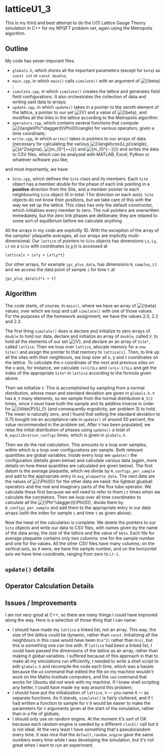 # latticeU1_3

This is my third and best attempt to do the U(1) Lattice Gauge Theory simulation in C++ for my NPQFT problem set, again using the Metropolis algorithm.

## Outline

My code has seven imporant files:
* `globals.h`, which stores all the important parameters (except for `beta`) as `const int` or `const double`;
* `main.cpp`, in which `main()` calls `simulate()` with an argument of <img src="https://latex.codecogs.com/svg.latex?{\beta}" alt="{\beta}">;
* `simulate.cpp`, in which `simulate()` creates the lattice and generates field field configurations. It also orchestrates the collection of data and writing said data to arrays;
* `update.cpp`, in which `update()` takes in a pointer to the zeroth element of the lattice, a pointer to our set <img src="https://latex.codecogs.com/svg.latex?{V}" alt="{V}"> and a value of <img src="https://latex.codecogs.com/svg.latex?{\beta}" alt="{\beta}">, and modifies all the links in the lattice according to the Metropolis algorithm.
* `operators.cpp`, which contains several functions that compute <img src="https://latex.codecogs.com/svg.latex?{\langle\Phi^\dagger(t)\Phi(0)\rangle}" alt="{\langle\Phi^\dagger(t)\Phi(0)\rangle}"> for various operators, given a time coordinate;
* `write.cpp`, in which `write()` takes in pointers to our arrays of data (necessary for calculating the various
<img src="https://latex.codecogs.com/svg.latex?{\langle\cos(U_p)\rangle}" alt="{\langle\cos(U_p)\rangle}">, <img src="https://latex.codecogs.com/svg.latex?{a^2\sigma}" alt="{a^2\sigma}">, <img src="https://latex.codecogs.com/svg.latex?{m_{0^{++}}}" alt="{m_{0^{++}}}"> and <img src="https://latex.codecogs.com/svg.latex?{m_{0^{--}}}" alt="{m_{0^{--}}}">) and writes the data to CSV files, which can be analyzed with MATLAB, Excel, Python or whatever software you like;

and most importantly, we have:
* `Site.cpp`, which defines the `Site` class and its members. Each `Site` object has a member double for the phase of each link pointing in a **positive** direction from the Site, and a member pointer to each neighbouring `Site` object (6 in total: 1 for direction on each axis). `Site` objects do not know their positions, but we take care of this with the way we set up the lattice. This class has only the default constructor, which initializes every member to zero. The null pointers are overwritten immediately, but the zero link phases are deliberate; they are relaxed to some sort of equilibrium before we calculate anything

All the arrays in my code are explicitly 1D. With the exception of the array of the samples' plaquette averages, all our arrays are implicitly multi-dimensional. Our `lattice` of pointers to `Site` objects has dimensions `Lx`, `Ly`, `Lt` so a `Site` with coordinates (x,y,t) is accessed at
```
lattice[x + Lx*y + Lx*Ly*t]
```
Our other arrays, for example `jpc_plus_data`, has dimensions `N_samples`, `Lt` and we access the data point of sample `i` for time `t` at
```
jpc_plus_data[Lt*i + t]
```

## Algorithm

The code starts, of course, in `main()`, where we have an array of <img src="https://latex.codecogs.com/svg.latex?{\beta}" alt="{\beta}"> values, over which we loop and call `simulate()` with one of those values. For the purposes of the homework assignment, we have the values 2.0, 2.2 and 2.3.

The first thing `simulate()` does is declare and initialize to zero arrays of `double` to hold our data, declare and initialize an array of `double`, called `V`, to hold all the elements of our set <img src="https://latex.codecogs.com/svg.latex?{V}" alt="{V}">, and declare an an array of `Site*`, called `lattice`. Then we loop over `lattice`, allocate memory for a `new Site()` and assign the pointer to that memory to `lattice[i]`. Then, to link up all the sites with their neighbours, we loop over all x, y and t coordinates on the lattice. To calculate the x coordinate of the next and previous sites on the x axis, for instance, we calculate `(x+1)%Lx` and `(x+Lx-1)%Lx` and get the index of the appropriate `Site*` in `lattice` according to the formula given above.

Then we initialize `V`. This is accomplished by sampling from a normal distribution, whose mean and standard deviation are given in `globals.h`. `V` has `N_V` many elements, so we sample from the normal distribution `N_V/2` times, since `V` must have both the sample and its additive inverse in order for <img src="https://latex.codecogs.com/svg.latex?{\tilde{P}(U_l)}" alt="{\tilde{P}(U_l)}"> (and consequently ergodicity, per problem 3) to hold. The mean is naturally zero, and I found that setting the standard deviation to 0.75 bought me an acceptance rate in `update()` of around 50 percent, the value recommended in the problem set. After `V` has been populated, we relax the initial distribution of phases using `update()` a total of `N_equilibration_configs` times, which is given in `globals.h`.

Then we do the real calculation. This amounts to a loop over samples, within which is a loop over configurations per sample. Both relevant quantities are global variables. Inside every loop we `update()` the configuration (details given below) and calculate various data (again, more details on how these quantities are calculated are given below). The first datum is the average plaquette, which we divide by `N_configs_per_sample` and add to the appropriate entry in `avg_plaquette_data`. The next data are the values of <img src="https://latex.codecogs.com/svg.latex?{\Phi(0)}" alt="{\Phi(0)}"> for the other data we need: the lightest glueball operators and the real and imaginary parts of the flux tube operator. We calculate these first because we will need to refer to them `Lt` times when we calculate the correlators. Then we loop over all time coordinates to calculate all the <img src="https://latex.codecogs.com/svg.latex?{\Phi^\dagger(t)\Phi(0)}" alt="{\Phi^\dagger(t)\Phi(0)}">, divide them by `N_configs_per_sample` and add them to the appropriate entry in our data arrays (with the index for sample `i` and time `t` as given above).

Now the meat of the calculation is complete. We delete the pointers to our `Site` objects and write our data to CSV files, with names given by the name of the data array, the size of the lattice and the value of `beta`. Each file for average plaquette contains only two columns: one for the sample number and one for the values. All the other CSV files have many columns; on the vertical axis, as it were, we have the sample number, and on the horizontal axis we have time coordinate, ranging from zero to `Lt-1`.

## `update()` details



## Operator Calculation Details



## Issues / Improvements

I am not very good at C++, so there are many things I could have improved along the way. Here is a selection of those thing that I can name:
* I should have made my `lattice` a linked list, not an array. This way, the size of the lattice could be dynamic, rather than `const`. Initializing all the neighbours in this case would have been `O(n^2)` rather than `O(n)`, but this is something one can live with. If `lattice` had been a linked list, I could have passed the dimensions of the lattice as an array, rather than making it global variables. I suffered because of this approach in that to make all my simulations run efficiently, I needed to write a shell script to edit `globals.h` and recompile the code each time, which was a hassle because the `ed` command that edited the file on my machine wouldn't work on the Maths Institute computers, and the `sed` command that works for Ubuntu did not work with my machine. If I knew shell scripting any better, I could have made my way around this problem;
* I should have put the initialization of `lattice`, `V` — you name it — as separate functions. As it stands, `simulate()` is fairly cluttered, and if I had written a function to sample for `V` it would be easier to make the parameters for `V` arguments given at the start of the simulation, rather than in a file of globals;
* I should only use on random engine. At the moment it's sort of OK because each random engine is seeded by a different `clock()` call but it is not ideal. At the very least I have something that's pseudorandom every time. It was nice that the `default_random_engine` gave the same numbers every time while I was developing the simulation, but it's not great when I want to run an experiment.

<!-- <img src="https://latex.codecogs.com/svg.latex?{}" alt="{}"> -->
